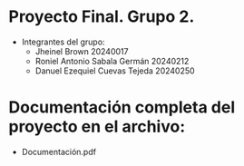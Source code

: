 # Proyecto Final. Grupo 2.

- Integrantes del grupo:
  * Jheinel Brown 20240017
  * Roniel Antonio Sabala Germán 20240212
  * Danuel Ezequiel Cuevas Tejeda 20240250

# Documentación completa del proyecto en el archivo:
* Documentación.pdf
